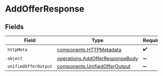# AddOfferResponse


## Fields

| Field                                                                              | Type                                                                               | Required                                                                           | Description                                                                        |
| ---------------------------------------------------------------------------------- | ---------------------------------------------------------------------------------- | ---------------------------------------------------------------------------------- | ---------------------------------------------------------------------------------- |
| `httpMeta`                                                                         | [components.HTTPMetadata](../../models/components/httpmetadata.md)                 | :heavy_check_mark:                                                                 | N/A                                                                                |
| `object`                                                                           | [operations.AddOfferResponseBody](../../models/operations/addofferresponsebody.md) | :heavy_minus_sign:                                                                 | N/A                                                                                |
| `unifiedOfferOutput`                                                               | [components.UnifiedOfferOutput](../../models/components/unifiedofferoutput.md)     | :heavy_minus_sign:                                                                 | N/A                                                                                |